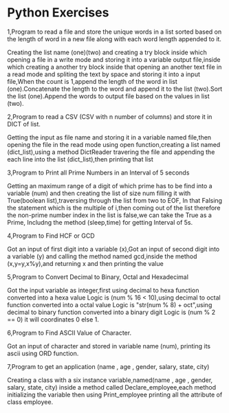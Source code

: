 # Python Exercises
1,Program to read a file and store the unique words in a list sorted based on the length of word in a new file along with each word length appended to it.

Creating the list name (one)(two) and creating a try block inside which opening a file in a write mode and storing it into a variable output file,inside which creating a another try block inside that opening an another text file in a read mode and spliting the text by space and storing it into a input file,When the count is 1,append the length of the word in list (one).Concatenate the length to the word and append it to the list (two).Sort the list (one).Append the words to output file based on the values in list (two).

2,Program to read a CSV (CSV with n number of columns) and store it in DICT of list.

Getting the input as file name and storing it in a variable named file,then opening the file in the read mode using open function,creating a list named (dict_list),using a method DictReader travering the file and appending the each line into the list (dict_list),then printing that list

3,Program to Print all Prime Numbers in an Interval of 5 seconds

Getting an maximum range of a digit of which prime has to be find into a variable (num) and then creating the list of size num filling it with True(boolean list),traversing through the list from two to EOF, In that Falsing the statement which is the multiple of i,then coming out of the list therefore the non-prime number index in the list is false,we can take the True as a Prime, Includng the method (sleep,time) for getting Interval of 5s.

4,Program to Find HCF or GCD

Got an input of first digit into a variable (x),Got an input of second digit into a variable (y) and calling the method named gcd,inside the method (x,y=y,x%y),and returning x and then printing the value

5,Program to Convert Decimal to Binary, Octal and Hexadecimal

Got the input variable as integer,first using decimal to hexa function converted into a hexa value Logic is (num % 16 < 10),using decimal to octal function converted into a octal value Logic is "str(num % 8) + oct",using decimal to binary function converted into a binary digit Logic is (num % 2 == 0) it will coordinates 0 else 1. 

6,Program to Find ASCII Value of Character.

Got an input of character and stored in variable name (num), printing its ascii using ORD function.

7,Program to get an application (name , age , gender, salary, state, city)

Creating a class with a six instance variable,named(name , age , gender, salary, state, city) inside a method called Declare_employee,each method initializing the variable then using Print_employee printing all the attribute of class employee.
